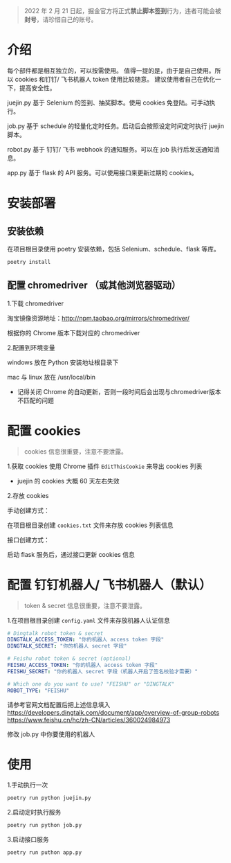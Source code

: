 > 2022 年 2 月 21 日起，掘金官方将正式**禁止脚本签到**行为，违者可能会被**封号**，请珍惜自己的账号。

# 介绍
每个部件都是相互独立的，可以按需使用。
值得一提的是，由于是自己使用。所以 cookies 和钉钉/ 飞书机器人 token 使用比较随意。
建议使用者自己在优化一下，提高安全性。

juejin.py 
基于 Selenium 的签到、抽奖脚本。使用 cookies 免登陆。可手动执行。

job.py 
基于 schedule 的轻量化定时任务。启动后会按照设定时间定时执行 juejin 脚本。

robot.py
基于 钉钉/ 飞书 webhook 的通知服务。可以在 job 执行后发送通知消息。

app.py 
基于 flask 的 API 服务。可以使用接口来更新过期的 cookies。

# 安装部署
## 安装依赖
在项目根目录使用 poetry 安装依赖，包括 Selenium、schedule、flask 等库。
```bash
poetry install
```

## 配置 chromedriver （或其他浏览器驱动）

1.下载 chromedriver

淘宝镜像资源地址：http://npm.taobao.org/mirrors/chromedriver/

根据你的 Chrome 版本下载对应的 chromedriver

2.配置到环境变量

windows 放在 Python 安装地址根目录下

mac 与 linux 放在 /usr/local/bin

* 记得关闭 Chrome 的自动更新，否则一段时间后会出现与chromedriver版本不匹配的问题

# 配置 cookies
> cookies 信息很重要，注意不要泄露。

1.获取 cookies
使用 Chrome 插件 `EditThisCookie` 来导出 cookies 列表

* juejin 的 cookies 大概 60 天左右失效

2.存放 cookies

手动创建方式：

在项目根目录创建 `cookies.txt` 文件来存放 cookies 列表信息

接口创建方式：

启动 flask 服务后，通过接口更新 cookies 信息
    
# 配置 钉钉机器人/ 飞书机器人（默认）
> token & secret 信息很重要，注意不要泄露。

1.在项目根目录创建 `config.yaml` 文件来存放机器人认证信息

```yaml
# Dingtalk robot token & secret
DINGTALK_ACCESS_TOKEN: "你的机器人 access token 字段"
DINGTALK_SECRET: "你的机器人 secret 字段"

# Feishu robot token & secret (optional)
FEISHU_ACCESS_TOKEN: "你的机器人 access token 字段"
FEISHU_SECRET: "你的机器人 secret 字段（机器人开启了签名校验才需要）"

# Which one do you want to use? "FEISHU" or "DINGTALK"
ROBOT_TYPE: "FEISHU"
```

请参考官网文档配置后把上述信息填入
https://developers.dingtalk.com/document/app/overview-of-group-robots
https://www.feishu.cn/hc/zh-CN/articles/360024984973

修改 job.py 中你要使用的机器人
    
# 使用
1.手动执行一次
    
```bash
poetry run python juejin.py
```

2.启动定时执行服务

```bash
poetry run python job.py
```

3.启动接口服务
        
```bash
poetry run puthon app.py
```
